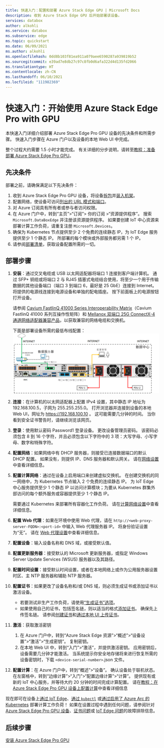 ```yaml
---
title: 快速入门：配置和部署 Azure Stack Edge GPU | Microsoft Docs
description: 收到 Azure Stack Edge GPU 后开始部署该设备。
services: databox
author: alkohli
ms.service: databox
ms.subservice: edge
ms.topic: quickstart
ms.date: 06/09/2021
ms.author: alkohli
ms.openlocfilehash: 0dd8b103f81ea911a079aee6590287a939819b52
ms.sourcegitcommit: e39ad7e8db27c97c8fb0d6afa322d4d135fd2066
ms.translationtype: HT
ms.contentlocale: zh-CN
ms.lasthandoff: 06/10/2021
ms.locfileid: "111982369"
---
```

# <a name="quickstart-get-started-with-azure-stack-edge-pro-with-gpu"></a>快速入门：开始使用 Azure Stack Edge Pro with GPU 

本快速入门详细介绍部署 Azure Stack Edge Pro GPU 设备的先决条件和所需步骤。 快速入门步骤在 Azure 门户以及设备的本地 Web UI 中完成。 

整个过程大约需要 1.5 小时才能完成。 有关详细的分步说明，请转至[教程：准备部署 Azure Stack Edge Pro GPU](azure-stack-edge-gpu-deploy-prep.md#deployment-configuration-checklist)。 


## <a name="prerequisites"></a>先决条件

部署之前，请确保满足以下先决条件：

1. 收到 Azure Stack Edge Pro GPU 设备，将设备[拆包](azure-stack-edge-gpu-deploy-install.md#unpack-the-device)并[装入机架](azure-stack-edge-gpu-deploy-install.md#rack-the-device)。 
1. 配置网络，使设备可访问[列出的 URL 模式和端口](azure-stack-edge-gpu-system-requirements.md#networking-port-requirements)。 
1. 对 Azure 订阅具有所有者或参与者访问权限。
1. 在 Azure 门户中，转到“主页”>“订阅”> 你的订阅 >“资源提供程序”。 搜索 `Microsoft.DataBoxEdge` 并注册该资源提供程序。 如果要创建 IoT 中心资源来部署计算工作负荷，请重复注册 `Microsoft.Devices`。
1. 确保为 Kubernetes 节点提供至少 2 个免费的连续静态 IP，为 IoT Edge 服务提供至少 1 个静态 IP。 所部署的每个模块或外部服务都另需 1 个 IP。
1. 请参阅[部署清单](azure-stack-edge-gpu-deploy-checklist.md)，获取设备配置所需的一切。 


## <a name="deployment-steps"></a>部署步骤

1. **安装**：通过交叉电缆或 USB 以太网适配器将端口 1 连接到客户端计算机。 通过 SFP+ 铜缆或将端口 2 与 RJ45 插塞式电缆结合使用，将至少一个用于传输数据的其他设备端口（端口 3 到端口 6，最好是 25 GbE）连接到 Internet。 将提供的电源线连接到电源设备和单独的配电插座。 按下前面板上的电源按钮打开设备。  

    请参阅 [Cavium FastlinQ 41000 Series Interoperability Matrix](https://www.marvell.com/documents/xalflardzafh32cfvi0z/)（Cavium FastlinQ 41000 系列互操作性矩阵）和 [Mellanox 双端口 25G ConnectX-4 通道网络适配器兼容产品](https://docs.mellanox.com/display/ConnectX4LxFirmwarev14271016/Firmware+Compatible+Products)，以获取兼容的网络电缆和交换机。

    下面是部署设备所需的最低布线配置：![已布线设备的背板](./media/azure-stack-edge-gpu-quickstart/backplane-min-cabling-1.png)

2. **连接**：在计算机的以太网适配器上配置 IPv4 设置，其中静态 IP 地址为 192.168.100.5，子网为 255.255.255.0。 打开浏览器并连接到设备的本地 Web UI，网址为 https://192.168.100.10 。 这可能需要几分钟的时间。 当你看到安全证书警告时，请继续浏览该网页。

3. **登录**：使用默认密码 Password1 登录设备。 更改设备管理员密码。 该密码必须包含 8 到 16 个字符，并且必须包含以下字符中的 3 项：大写字母、小写字母、数字和特殊字符。

4. **配置网络**：如果网络中有 DHCP 服务器，则接受已连接数据端口的默认 DHCP 配置。 如果没有，则提供 IP、DNS 服务器和默认网关。 请在[网络设置](azure-stack-edge-gpu-deploy-configure-network-compute-web-proxy.md#configure-network)中查看详细信息。

5. **配置计算网络**：通过在设备上启用端口来创建虚拟交换机。 在创建交换机的同一网络中，为 Kubernetes 节点输入 2 个免费的连续静态 IP。 为 IoT Edge 中心服务提供至少 1 个静态 IP 以访问计算模块；为要从 Kubernetes 群集外部访问的每个额外服务或容器提供至少 1 个静态 IP。 

    需要通过 Kubernetes 来部署所有容器化工作负荷。 请在[计算网络设置](azure-stack-edge-gpu-deploy-configure-network-compute-web-proxy.md#enable-compute-network)中查看详细信息。

6. **配置 Web 代理**：如果在环境中使用 Web 代理，请在 `http://<web-proxy-server-FQDN>:<port-id>` 中输入 Web 代理服务器 IP。 将身份验证设置为“无”。 请在 [Web 代理设置](azure-stack-edge-gpu-deploy-configure-network-compute-web-proxy.md#configure-web-proxy)中查看详细信息。

7. **配置设备**：输入设备名称和 DNS 域，或接受默认值。 

8. **配置更新服务器**：接受默认的 Microsoft 更新服务器，或指定 Windows Server Update Services (WSUS) 服务器以及其路径。 

9. **配置时间设置**：接受默认时间设置，或者在本地网络上或作为公用服务器设置时区、主 NTP 服务器和辅助 NTP 服务器。

10. **配置证书**：如果更改了设备名称和/或 DNS 域，则必须生成证书或添加证书以激活设备。 

    - 若要测试非生产工作负荷，请使用[“生成证书”选项](azure-stack-edge-gpu-deploy-configure-certificates.md#generate-device-certificates)。 
    - 如果使用自己的证书，包括签名链，则以适当的格式[添加证书](azure-stack-edge-gpu-deploy-configure-certificates.md#bring-your-own-certificates)。 确保先上传签名链。 请参阅[创建证书](azure-stack-edge-gpu-create-certificates-tool.md)和[通过本地 UI 上传证书](azure-stack-edge-gpu-deploy-configure-certificates.md#bring-your-own-certificates)。

11. **激活**：获取激活密钥 

    1. 在 Azure 门户中，转到“Azure Stack Edge 资源”>“概述”>“设备设置”>“激活”>“生成密钥”。 复制密钥。 
    1. 在本地 Web UI 中，转到“入门”>“激活”，并提供激活密钥。 应用密钥后，设备需要几分钟才能激活。 当系统提示你安全地存储将来进行恢复所需的设备密钥时，下载 `<device-serial-number>`.json 文件。 

12. **配置计算**：在 Azure 门户中，转到“概述”>“设备”。 确认设备处于联机状态。 在左窗格中，转到“边缘计算”>“入门”>“配置边缘计算”>“计算”。 提供现有或新的 IoT 中心服务，并等待大约 20 分钟的时间完成计算配置。 请在[教程：在 Azure Stack Edge Pro GPU 设备上配置计算](azure-stack-edge-gpu-deploy-configure-compute.md)中查看详细信息

现在即可在设备上[通过 IoT Edge](azure-stack-edge-gpu-deploy-sample-module-marketplace.md)、[通过 `kubectl`](azure-stack-edge-gpu-create-kubernetes-cluster.md) 或[通过启用了 Azure Arc 的 Kubernetes](azure-stack-edge-gpu-deploy-arc-kubernetes-cluster.md) 部署计算工作负荷！ 如果在设置过程中遇到任何问题，请参阅针对 [Azure Stack Edge Pro GPU 设备](azure-stack-edge-gpu-troubleshoot.md)、[证书问题](azure-stack-edge-gpu-certificate-troubleshooting.md)或 [IoT Edge 问题](azure-stack-edge-gpu-troubleshoot-iot-edge.md)的故障排除信息。 

## <a name="next-steps"></a>后续步骤

[安装 Azure Stack Edge Pro GPU](./azure-stack-edge-gpu-deploy-install.md)
